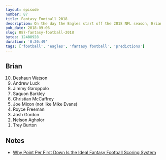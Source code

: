 ```yaml
---
layout: episode
number: 87
title: Fantasy Football 2018
description: On the day the Eagles start off the 2018 NFL season, Brian talks up 10 players that excite him for fantasy football.
pub_date: 2018-09-06
slug: 087-fantasy-football-2018
bytes: 12488928
duration: '0:20:49'
tags: ['football', 'eagles', 'fantasy football', 'predictions']
---
```

<h2>Brian</h2>
<ol reversed>
<li>Deshaun Watson</li>
<li>Andrew Luck</li>
<li>Jimmy Garoppolo</li>
<li>Saquon Barkley</li>
<li>Christian McCaffrey</li>
<li>Joe Mixon (not like Mike Evans)</li>
<li>Royce Freeman</li>
<li>Josh Gordon</li>
<li>Nelson Agholor</li>
<li>Trey Burton</li>
</ol>

<h2>Notes</h2>
<ul>
<li><a href="https://www.theringer.com/nfl/2018/8/15/17691034/nfl-fantasy-2018-point-per-first-down">Why Point Per First Down Is the Ideal Fantasy Football Scoring System</a></li>
</ul>